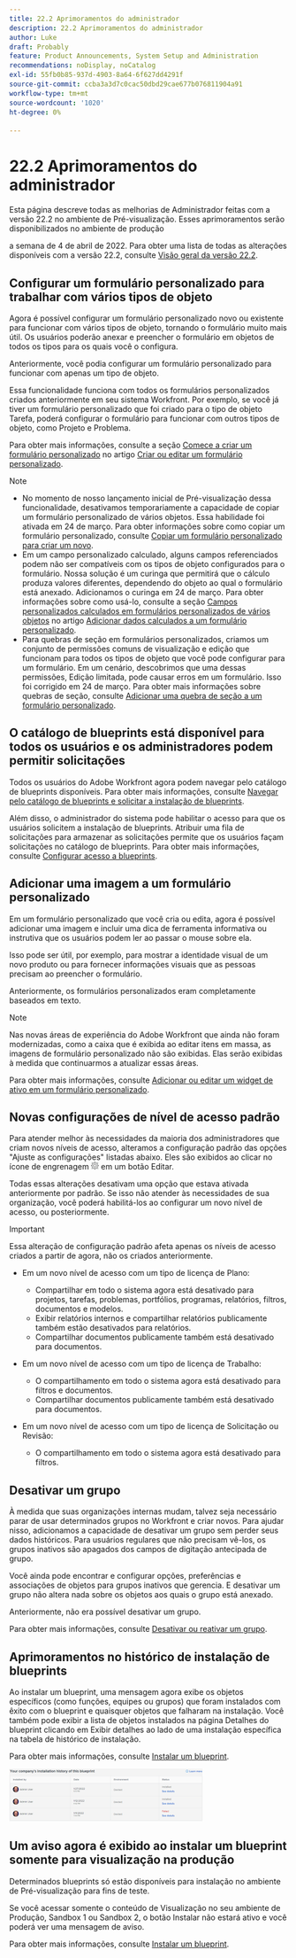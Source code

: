 ```yaml
---
title: 22.2 Aprimoramentos do administrador
description: 22.2 Aprimoramentos do administrador
author: Luke
draft: Probably
feature: Product Announcements, System Setup and Administration
recommendations: noDisplay, noCatalog
exl-id: 55fb0b85-937d-4903-8a64-6f627dd4291f
source-git-commit: ccba3a3d7c0cac50dbd29cae677b076811904a91
workflow-type: tm+mt
source-wordcount: '1020'
ht-degree: 0%

---
```


# 22.2 Aprimoramentos do administrador

Esta página descreve todas as melhorias de Administrador feitas com a versão 22.2 no ambiente de Pré-visualização. Esses aprimoramentos serão disponibilizados no ambiente de produção

<!--
<MadCap:conditionalText data-mc-conditions="QuicksilverOrClassic.Draft mode">
in January 2022
</MadCap:conditionalText>
-->

a semana de 4 de abril de 2022. Para obter uma lista de todas as alterações disponíveis com a versão 22.2, consulte [Visão geral da versão 22.2](../../../product-announcements/product-releases/22.2-release-activity/22-2-release-overview.md).

## Configurar um formulário personalizado para trabalhar com vários tipos de objeto

Agora é possível configurar um formulário personalizado novo ou existente para funcionar com vários tipos de objeto, tornando o formulário muito mais útil. Os usuários poderão anexar e preencher o formulário em objetos de todos os tipos para os quais você o configura.

Anteriormente, você podia configurar um formulário personalizado para funcionar com apenas um tipo de objeto.

Essa funcionalidade funciona com todos os formulários personalizados criados anteriormente em seu sistema Workfront. Por exemplo, se você já tiver um formulário personalizado que foi criado para o tipo de objeto Tarefa, poderá configurar o formulário para funcionar com outros tipos de objeto, como Projeto e Problema.

Para obter mais informações, consulte a seção [Comece a criar um formulário personalizado](../../../administration-and-setup/customize-workfront/create-manage-custom-forms/create-or-edit-a-custom-form.md#start) no artigo [Criar ou editar um formulário personalizado](../../../administration-and-setup/customize-workfront/create-manage-custom-forms/create-or-edit-a-custom-form.md).

>[!NOTE]
>
>* No momento de nosso lançamento inicial de Pré-visualização dessa funcionalidade, desativamos temporariamente a capacidade de copiar um formulário personalizado de vários objetos. Essa habilidade foi ativada em 24 de março. Para obter informações sobre como copiar um formulário personalizado, consulte [Copiar um formulário personalizado para criar um novo](../../../administration-and-setup/customize-workfront/create-manage-custom-forms/copy-custom-form-to-create-a-new-one.md).
>* Em um campo personalizado calculado, alguns campos referenciados podem não ser compatíveis com os tipos de objeto configurados para o formulário. Nossa solução é um curinga que permitirá que o cálculo produza valores diferentes, dependendo do objeto ao qual o formulário está anexado. Adicionamos o curinga em 24 de março. Para obter informações sobre como usá-lo, consulte a seção [Campos personalizados calculados em formulários personalizados de vários objetos](../../../administration-and-setup/customize-workfront/create-manage-custom-forms/add-calculated-data-to-custom-form.md#calculat) no artigo [Adicionar dados calculados a um formulário personalizado](../../../administration-and-setup/customize-workfront/create-manage-custom-forms/add-calculated-data-to-custom-form.md).
>* Para quebras de seção em formulários personalizados, criamos um conjunto de permissões comuns de visualização e edição que funcionam para todos os tipos de objeto que você pode configurar para um formulário. Em um cenário, descobrimos que uma dessas permissões, Edição limitada, pode causar erros em um formulário. Isso foi corrigido em 24 de março. Para obter mais informações sobre quebras de seção, consulte [Adicionar uma quebra de seção a um formulário personalizado](../../../administration-and-setup/customize-workfront/create-manage-custom-forms/add-a-section-break-to-a-custom-form.md).
>

## O catálogo de blueprints está disponível para todos os usuários e os administradores podem permitir solicitações

Todos os usuários do Adobe Workfront agora podem navegar pelo catálogo de blueprints disponíveis. Para obter mais informações, consulte [Navegar pelo catálogo de blueprints e solicitar a instalação de blueprints](../../../administration-and-setup/blueprints/browse-catalog.md).

Além disso, o administrador do sistema pode habilitar o acesso para que os usuários solicitem a instalação de blueprints. Atribuir uma fila de solicitações para armazenar as solicitações permite que os usuários façam solicitações no catálogo de blueprints. Para obter mais informações, consulte [Configurar acesso a blueprints](../../../administration-and-setup/blueprints/configure-access-to-blueprints.md).

## Adicionar uma imagem a um formulário personalizado

Em um formulário personalizado que você cria ou edita, agora é possível adicionar uma imagem e incluir uma dica de ferramenta informativa ou instrutiva que os usuários podem ler ao passar o mouse sobre ela.

Isso pode ser útil, por exemplo, para mostrar a identidade visual de um novo produto ou para fornecer informações visuais que as pessoas precisam ao preencher o formulário.

Anteriormente, os formulários personalizados eram completamente baseados em texto.

>[!NOTE]
>
>Nas novas áreas de experiência do Adobe Workfront que ainda não foram modernizadas, como a caixa que é exibida ao editar itens em massa, as imagens de formulário personalizado não são exibidas. Elas serão exibidas à medida que continuarmos a atualizar essas áreas.

Para obter mais informações, consulte [Adicionar ou editar um widget de ativo em um formulário personalizado](../../../administration-and-setup/customize-workfront/create-manage-custom-forms/add-widget-or-edit-its-properties-in-a-custom-form.md).

## Novas configurações de nível de acesso padrão

Para atender melhor às necessidades da maioria dos administradores que criam novos níveis de acesso, alteramos a configuração padrão das opções &quot;Ajuste as configurações&quot; listadas abaixo. Eles são exibidos ao clicar no ícone de engrenagem ![](assets/gear-icon-in-access-levels.png) em um botão Editar.

Todas essas alterações desativam uma opção que estava ativada anteriormente por padrão. Se isso não atender às necessidades de sua organização, você poderá habilitá-los ao configurar um novo nível de acesso, ou posteriormente.

>[!IMPORTANT]
>
>Essa alteração de configuração padrão afeta apenas os níveis de acesso criados a partir de agora, não os criados anteriormente.

* Em um novo nível de acesso com um tipo de licença de Plano:

   * Compartilhar em todo o sistema agora está desativado para projetos, tarefas, problemas, portfólios, programas, relatórios, filtros, documentos e modelos.
   * Exibir relatórios internos e compartilhar relatórios publicamente também estão desativados para relatórios.
   * Compartilhar documentos publicamente também está desativado para documentos.

* Em um novo nível de acesso com um tipo de licença de Trabalho:

   * O compartilhamento em todo o sistema agora está desativado para filtros e documentos.
   * Compartilhar documentos publicamente também está desativado para documentos.

* Em um novo nível de acesso com um tipo de licença de Solicitação ou Revisão:

   * O compartilhamento em todo o sistema agora está desativado para filtros.

## Desativar um grupo

À medida que suas organizações internas mudam, talvez seja necessário parar de usar determinados grupos no Workfront e criar novos. Para ajudar nisso, adicionamos a capacidade de desativar um grupo sem perder seus dados históricos. Para usuários regulares que não precisam vê-los, os grupos inativos são apagados dos campos de digitação antecipada de grupo.

Você ainda pode encontrar e configurar opções, preferências e associações de objetos para grupos inativos que gerencia. E desativar um grupo não altera nada sobre os objetos aos quais o grupo está anexado.

Anteriormente, não era possível desativar um grupo.

Para obter mais informações, consulte [Desativar ou reativar um grupo](../../../administration-and-setup/manage-groups/create-and-manage-groups/deactivate-or-reactivate-a-group.md).

## Aprimoramentos no histórico de instalação de blueprints

Ao instalar um blueprint, uma mensagem agora exibe os objetos específicos (como funções, equipes ou grupos) que foram instalados com êxito com o blueprint e quaisquer objetos que falharam na instalação. Você também pode exibir a lista de objetos instalados na página Detalhes do blueprint clicando em Exibir detalhes ao lado de uma instalação específica na tabela de histórico de instalação.

Para obter mais informações, consulte [Instalar um blueprint](../../../administration-and-setup/blueprints/blueprints-install.md).

![](assets/blueprints-installation-history-350x95.png)

## Um aviso agora é exibido ao instalar um blueprint somente para visualização na produção

Determinados blueprints só estão disponíveis para instalação no ambiente de Pré-visualização para fins de teste.

Se você acessar somente o conteúdo de Visualização no seu ambiente de Produção, Sandbox 1 ou Sandbox 2, o botão Instalar não estará ativo e você poderá ver uma mensagem de aviso.

Para obter mais informações, consulte [Instalar um blueprint](../../../administration-and-setup/blueprints/blueprints-install.md).
